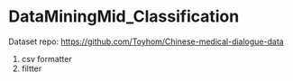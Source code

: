 # DataMiningMid_Classification

Dataset repo: https://github.com/Toyhom/Chinese-medical-dialogue-data

1. csv formatter
2. filtter



